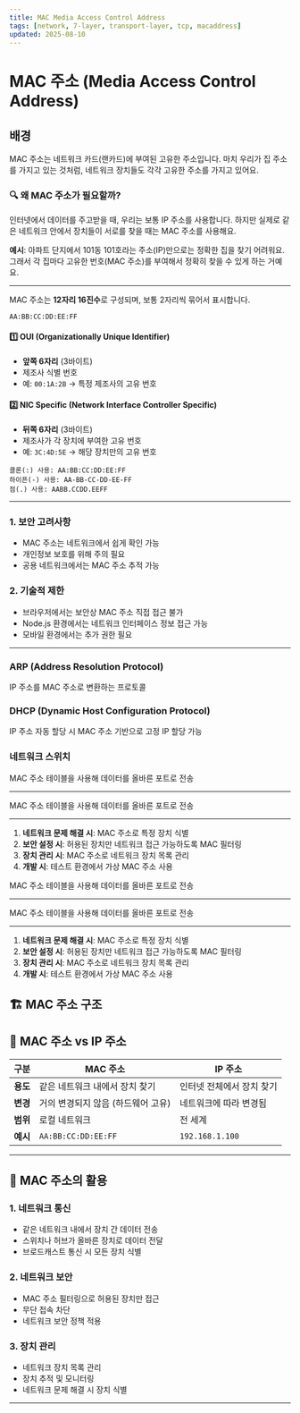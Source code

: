 ```yaml
---
title: MAC Media Access Control Address
tags: [network, 7-layer, transport-layer, tcp, macaddress]
updated: 2025-08-10
---
```

# MAC 주소 (Media Access Control Address)

## 배경

MAC 주소는 네트워크 카드(랜카드)에 부여된 고유한 주소입니다. 마치 우리가 집 주소를 가지고 있는 것처럼, 네트워크 장치들도 각각 고유한 주소를 가지고 있어요.

### 🔍 왜 MAC 주소가 필요할까?

인터넷에서 데이터를 주고받을 때, 우리는 보통 IP 주소를 사용합니다. 하지만 실제로 같은 네트워크 안에서 장치들이 서로를 찾을 때는 MAC 주소를 사용해요.

**예시**: 아파트 단지에서 101동 101호라는 주소(IP)만으로는 정확한 집을 찾기 어려워요. 그래서 각 집마다 고유한 번호(MAC 주소)를 부여해서 정확히 찾을 수 있게 하는 거예요.

---

MAC 주소는 **12자리 16진수**로 구성되며, 보통 2자리씩 묶어서 표시합니다.

```
AA:BB:CC:DD:EE:FF
```


#### 1️⃣ OUI (Organizationally Unique Identifier)
- **앞쪽 6자리** (3바이트)
- 제조사 식별 번호
- 예: `00:1A:2B` → 특정 제조사의 고유 번호

#### 2️⃣ NIC Specific (Network Interface Controller Specific)
- **뒤쪽 6자리** (3바이트)  
- 제조사가 각 장치에 부여한 고유 번호
- 예: `3C:4D:5E` → 해당 장치만의 고유 번호

```
콜론(:) 사용: AA:BB:CC:DD:EE:FF
하이픈(-) 사용: AA-BB-CC-DD-EE-FF
점(.) 사용: AABB.CCDD.EEFF
```

---


### 1. 보안 고려사항
- MAC 주소는 네트워크에서 쉽게 확인 가능
- 개인정보 보호를 위해 주의 필요
- 공용 네트워크에서는 MAC 주소 추적 가능

### 2. 기술적 제한
- 브라우저에서는 보안상 MAC 주소 직접 접근 불가
- Node.js 환경에서는 네트워크 인터페이스 정보 접근 가능
- 모바일 환경에서는 추가 권한 필요

---


### ARP (Address Resolution Protocol)
IP 주소를 MAC 주소로 변환하는 프로토콜

### DHCP (Dynamic Host Configuration Protocol)  
IP 주소 자동 할당 시 MAC 주소 기반으로 고정 IP 할당 가능

### 네트워크 스위치
MAC 주소 테이블을 사용해 데이터를 올바른 포트로 전송

---

MAC 주소 테이블을 사용해 데이터를 올바른 포트로 전송

---


1. **네트워크 문제 해결 시**: MAC 주소로 특정 장치 식별
2. **보안 설정 시**: 허용된 장치만 네트워크 접근 가능하도록 MAC 필터링
3. **장치 관리 시**: MAC 주소로 네트워크 장치 목록 관리
4. **개발 시**: 테스트 환경에서 가상 MAC 주소 사용






MAC 주소 테이블을 사용해 데이터를 올바른 포트로 전송

---

MAC 주소 테이블을 사용해 데이터를 올바른 포트로 전송

---


1. **네트워크 문제 해결 시**: MAC 주소로 특정 장치 식별
2. **보안 설정 시**: 허용된 장치만 네트워크 접근 가능하도록 MAC 필터링
3. **장치 관리 시**: MAC 주소로 네트워크 장치 목록 관리
4. **개발 시**: 테스트 환경에서 가상 MAC 주소 사용










## 🏗️ MAC 주소 구조

## 🔄 MAC 주소 vs IP 주소

| 구분 | MAC 주소 | IP 주소 |
|------|----------|---------|
| **용도** | 같은 네트워크 내에서 장치 찾기 | 인터넷 전체에서 장치 찾기 |
| **변경** | 거의 변경되지 않음 (하드웨어 고유) | 네트워크에 따라 변경됨 |
| **범위** | 로컬 네트워크 | 전 세계 |
| **예시** | `AA:BB:CC:DD:EE:FF` | `192.168.1.100` |

---

## 🔧 MAC 주소의 활용

### 1. 네트워크 통신
- 같은 네트워크 내에서 장치 간 데이터 전송
- 스위치나 허브가 올바른 장치로 데이터 전달
- 브로드캐스트 통신 시 모든 장치 식별

### 2. 네트워크 보안
- MAC 주소 필터링으로 허용된 장치만 접근
- 무단 접속 차단
- 네트워크 보안 정책 적용

### 3. 장치 관리
- 네트워크 장치 목록 관리
- 장치 추적 및 모니터링
- 네트워크 문제 해결 시 장치 식별

---

